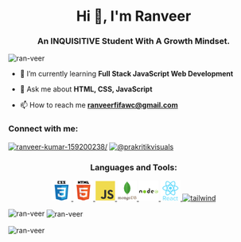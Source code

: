 <h1 align="center">Hi 👋, I'm Ranveer</h1>
<h3 align="center">An INQUISITIVE Student With A Growth Mindset.</h3>
<p align="left"> <img src="https://komarev.com/ghpvc/?username=ran-veer&label=Profile%20views&color=0e75b6&style=flat" alt="ran-veer" /> </p>

- 🌱 I’m currently learning **Full Stack JavaScript Web Development**

- 💬 Ask me about **HTML, CSS, JavaScript**

- 📫 How to reach me **ranveerfifawc@gmail.com**

<h3 align="left">Connect with me:</h3>
<p align="left">
<a href="https://linkedin.com/in/ranveer-kumar-159200238/" target="blank"><img align="center" src="https://raw.githubusercontent.com/rahuldkjain/github-profile-readme-generator/master/src/images/icons/Social/linked-in-alt.svg" alt="ranveer-kumar-159200238/" height="30" width="40" /></a>
<a href="https://www.youtube.com/c/@prakritikvisuals" target="blank"><img align="center" src="https://raw.githubusercontent.com/rahuldkjain/github-profile-readme-generator/master/src/images/icons/Social/youtube.svg" alt="@prakritikvisuals" height="30" width="40" /></a>
</p>

<h3 align="center">Languages and Tools:</h3>
<p align="center"> <a href="https://www.w3schools.com/css/" target="_blank" rel="noreferrer"> <img src="https://raw.githubusercontent.com/devicons/devicon/master/icons/css3/css3-original-wordmark.svg" alt="css3" width="40" height="40"/> </a> <a href="https://www.w3.org/html/" target="_blank" rel="noreferrer"> <img src="https://raw.githubusercontent.com/devicons/devicon/master/icons/html5/html5-original-wordmark.svg" alt="html5" width="40" height="40"/> </a> <a href="https://developer.mozilla.org/en-US/docs/Web/JavaScript" target="_blank" rel="noreferrer"> <img src="https://raw.githubusercontent.com/devicons/devicon/master/icons/javascript/javascript-original.svg" alt="javascript" width="40" height="40"/> </a> <a href="https://www.mongodb.com/" target="_blank" rel="noreferrer"> <img src="https://raw.githubusercontent.com/devicons/devicon/master/icons/mongodb/mongodb-original-wordmark.svg" alt="mongodb" width="40" height="40"/> </a> <a href="https://nodejs.org" target="_blank" rel="noreferrer"> <img src="https://raw.githubusercontent.com/devicons/devicon/master/icons/nodejs/nodejs-original-wordmark.svg" alt="nodejs" width="40" height="40"/> </a> <a href="https://reactjs.org/" target="_blank" rel="noreferrer"> <img src="https://raw.githubusercontent.com/devicons/devicon/master/icons/react/react-original-wordmark.svg" alt="react" width="40" height="40"/> </a> <a href="https://tailwindcss.com/" target="_blank" rel="noreferrer"> <img src="https://www.vectorlogo.zone/logos/tailwindcss/tailwindcss-icon.svg" alt="tailwind" width="40" height="40"/> </a> </p>

<p><img align="left" src="https://github-readme-stats.vercel.app/api/top-langs?username=ran-veer&show_icons=true&locale=en&layout=compact" alt="ran-veer" /></p>

<p>&nbsp;<img align="center" src="https://github-readme-stats.vercel.app/api?username=ran-veer&show_icons=true&locale=en" alt="ran-veer" /></p>

<p><img align="center" src="https://github-readme-streak-stats.herokuapp.com/?user=ran-veer&" alt="ran-veer" /></p>
